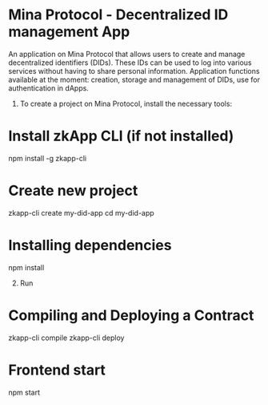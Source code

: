 # Mina Protocol - Decentralized ID management App
An application on Mina Protocol that allows users to create and manage decentralized identifiers (DIDs). These IDs can be used to log into various services without having to share personal information. Application functions available at the moment: creation, storage and management of DIDs, use for authentication in dApps.

1. To create a project on Mina Protocol, install the necessary tools:

# Install zkApp CLI (if not installed)
npm install -g zkapp-cli

# Create new project
zkapp-cli create my-did-app
cd my-did-app

# Installing dependencies
npm install

2. Run
# Compiling and Deploying a Contract
zkapp-cli compile
zkapp-cli deploy

# Frontend start
npm start
